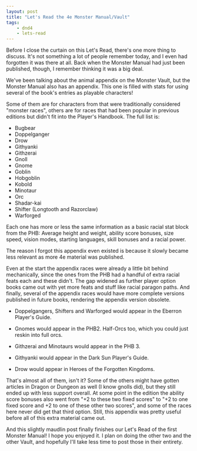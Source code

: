 ```yaml
---
layout: post
title: "Let's Read the 4e Monster Manual/Vault"
tags:
    - dnd4
    - lets-read
---
```


Before I close the curtain on this Let's Read, there's one more thing to
discuss. It's not something a lot of people remember today, and I even had
forgotten it was there at all. Back when the Monster Manual had just been
published, though, I remember thinking it was a big deal.

We've been talking about the animal appendix on the Monster Vault, but the
Monster Manual also has an appendix. This one is filled with stats for using
several of the book's entries as playable characters!

Some of them are for characters from that were traditionally considered "monster
races", others are for races that had been popular in previous editions but
didn't fit into the Player's Handbook. The full list is:

- Bugbear
- Doppelganger
- Drow
- Githyanki
- Githzerai
- Gnoll
- Gnome
- Goblin
- Hobgoblin
- Kobold
- Minotaur
- Orc
- Shadar-kai
- Shifter (Longtooth and Razorclaw)
- Warforged

Each one has more or less the same information as a basic racial stat block from
the PHB: Average height and weight, ability score bonuses, size speed, vision
modes, starting languages, skill bonuses and a racial power.

The reason I forgot this appendix even existed is because it slowly became less
relevant as more 4e material was published.

Even at the start the appendix races were already a little bit behind
mechanically, since the ones from the PHB had a handful of extra racial feats
each and these didn't. The gap widened as further player option books came out
with yet more feats and stuff like racial paragon paths. And finally, several of
the appendix races would have more complete versions published in future books,
rendering the appendix version obsolete.

- Doppelgangers, Shifters and Warforged would appear in the Eberron Player's
  Guide.

- Gnomes would appear in the PHB2. Half-Orcs too, which you could just reskin
  into full orcs.

- Githzerai and Minotaurs would appear in the PHB 3.

- Githyanki would appear in the Dark Sun Player's Guide.

- Drow would appear in Heroes of the Forgotten Kingdoms.

That's almost all of them, isn't it? Some of the others might have gotten
articles in Dragon or Dungeon as well (I know gnolls did), but they still ended
up with less support overall. At some point in the edition the ability score
bonuses also went from "+2 to these two fixed scores" to "+2 to one fixed score
and +2 to one of these other two scores", and some of the races here never did
get that third option. Still, this appendix was pretty useful before all of this
extra material came out.

And this slightly maudlin post finally finishes our Let's Read of the first
Monster Manual! I hope you enjoyed it. I plan on doing the other two and the
other Vault, and hopefully I'll take less time to post those in their entirety.
